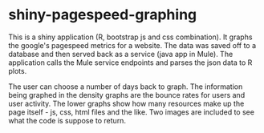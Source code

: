 # shiny-pagespeed-graphing
This is a shiny application (R, bootstrap js and css combination). It graphs the google's pagespeed metrics for a website. The data was saved off to a database and then served back as a service (java app in Mule). The application calls the Mule service endpoints and parses the json data to R plots. 

The user can choose a number of days back to graph. The information being graphed in the density graphs are the bounce rates for users and user activity. The lower graphs show how many resources make up the page itself - js, css, html files and the like. Two images are included to see what the code is suppose to return.
